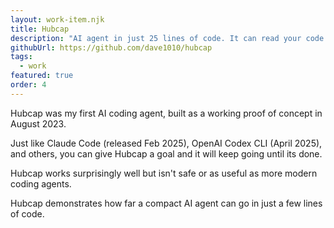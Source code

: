 ```yaml
---
layout: work-item.njk
title: Hubcap
description: "AI agent in just 25 lines of code. It can read your code and fix your bugs or make API requests and process results, all autonomously."
githubUrl: https://github.com/dave1010/hubcap
tags:
  - work
featured: true
order: 4
---
```


Hubcap was my first AI coding agent, built as a working proof of concept in August 2023.

Just like Claude Code (released Feb 2025), OpenAI Codex CLI (April 2025), and others, you can give Hubcap a goal and it will keep going until its done.

Hubcap works surprisingly well but isn't safe or as useful as more modern coding agents.

Hubcap demonstrates how far a compact AI agent can go in just a few lines of code.
